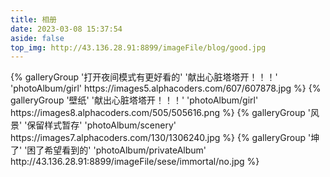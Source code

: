 ```yaml
---
title: 相册
date: 2023-03-08 15:37:54
aside: false
top_img: http://43.136.28.91:8899/imageFile/blog/good.jpg
---
```

<div class="gallery-group-main">
{% galleryGroup '打开夜间模式有更好看的' '献出心脏塔塔开！！！' 'photoAlbum/girl' https://images5.alphacoders.com/607/607878.jpg %}
{% galleryGroup '壁纸' '献出心脏塔塔开！！！' 'photoAlbum/girl' https://images8.alphacoders.com/505/505616.png %}
{% galleryGroup '风景' '保留样式暂存' 'photoAlbum/scenery' https://images7.alphacoders.com/130/1306240.jpg %}
{% galleryGroup '坤了' '困了希望看到的' 'photoAlbum/privateAlbum' http://43.136.28.91:8899/imageFile/sese/immortal/no.jpg %}
</div>


<script>
        // 获取第二个 .gallery-group 元素
        var galleryGroup = document.querySelectorAll('.gallery-group')[3];
        
        // 判断是否需要显示图册
        if (document.documentElement.getAttribute('data-theme') === 'dark') {
        // 当前为黑夜模式，并且图册需要在黑夜模式下显示
            galleryGroup.style.display = 'block';
        } else{
            galleryGroup.style.display = 'none';

        }
    




</script>










